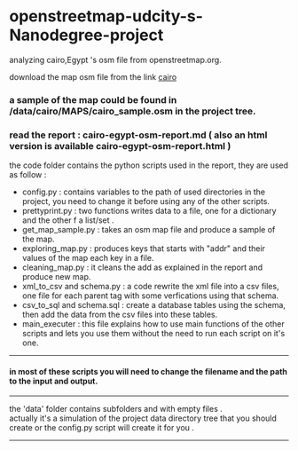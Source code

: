 # openstreetmap-udcity-s-Nanodegree-project
analyzing  cairo,Egypt 's osm file from openstreetmap.org.  
  
download the map osm file from the link [cairo](https://mapzen.com/data/metro-extracts/metro/cairo_egypt/)  

### a sample of the map could be found in /data/cairo/MAPS/cairo_sample.osm  in the project tree.

### read the report : cairo-egypt-osm-report.md ( also an html version is available cairo-egypt-osm-report.html )

the code folder contains the python scripts used in the report, they are used as follow :
  * config.py : contains variables to the path of used directories in the project, you need to change it before using any of the other scripts.
  * prettyprint.py : two functions writes data to a file, one for a dictionary and the other f a list/set .
  * get_map_sample.py : takes an osm map file and produce a sample of the map.
  * exploring_map.py : produces keys that starts with "addr" and their values of the map each key in a file.
  * cleaning_map.py : it cleans the add as explained in the report and produce new map.
  * xml_to_csv and schema.py : a code rewrite the xml file into a csv files, one file for each parent tag with some verfications using that schema.
  * csv_to_sql and schema.sql : create a database tables using the schema, then add the data from the csv files into these tables.
  * main_executer : this file explains how to use main functions of the other scripts and lets you use them without the need to run each script on it's one.
  
---------
#### in most of these scripts you will need to change the filename and the path to the input and output.
----------------
the 'data' folder contains subfolders and with empty files .  
actually it's a simulation of the project data directory tree that you should create or the config.py script will create it for you .
  
------------------------------

